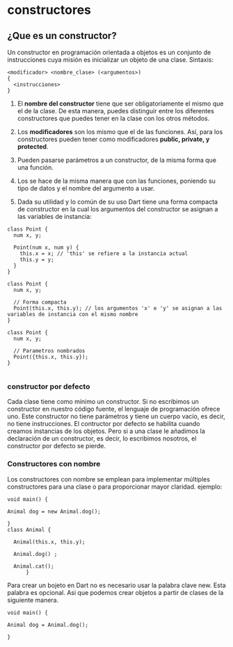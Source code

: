 #  constructores
## ¿Que es un constructor?
Un constructor en programación orientada a objetos es un conjunto de instrucciones cuya misión es inicializar un objeto de una clase. Sintaxis:

```
<modificador> <nombre_clase> (<argumentos>)
{
  <instrucciones>
}

```

1. El **nombre del constructor** tiene que ser obligatoriamente el mismo que el de la clase. De esta manera, puedes distinguir entre los diferentes constructores que puedes tener en la clase con los otros métodos.

2. Los **modificadores** son los mismo que el de las funciones. Así, para los constructores pueden tener como modificadores **public, private, y protected**.

3. Pueden pasarse parámetros a un constructor, de la misma forma que una función.

4. Los **<argumentos>** se hace de la misma manera que con las funciones, poniendo su tipo de datos y el nombre del argumento a usar.

5. Dada su utilidad y lo común de su uso Dart tiene una forma compacta de constructor en la cual los argumentos del constructor se asignan a las variables de instancia:

```
class Point {
  num x, y;

  Point(num x, num y) {
    this.x = x; // 'this' se refiere a la instancia actual
    this.y = y;
  }
}

class Point {
  num x, y;

  // Forma compacta
  Point(this.x, this.y); // los argumentos 'x' e 'y' se asignan a las variables de instancia con el mismo nombre
}

class Point {
  num x, y;

  // Parametros nombrados 
  Point({this.x, this.y}); 
}


```

### constructor por defecto
Cada clase tiene como mínimo un constructor. Si no escribimos un constructor en nuestro código fuente, el lenguaje de programación ofrece uno. Este constructor no tiene parámetros y tiene un cuerpo vacío, es decir, no tiene instrucciones.
El contructor por defecto se habilita cuando creamos instancias de los objetos.
Pero si a una clase le añadimos la declaración de un constructor, es decir, lo escribimos nosotros, el constructor por defecto se pierde.




### Constructores con nombre
Los constructores con nombre se emplean para implementar múltiples constructores para una clase o para proporcionar mayor claridad. ejemplo:

```
void main() {

Animal dog = new Animal.dog();

}
class Animal {

  Animal(this.x, this.y);

  Animal.dog() ;

  Animal.cat();
      }
```

Para crear un bojeto en Dart no es necesario usar la palabra clave new. Esta palabra es opcional. Asi que podemos crear objetos a partir de clases de la siguiente manera.

```
void main() {

Animal dog = Animal.dog();

}
```

